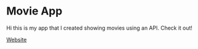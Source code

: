 # Movie App

Hi this is my app that I created showing movies using an API. Check it out!

[Website](https://jsulthanmovieapp.netlify.app)
